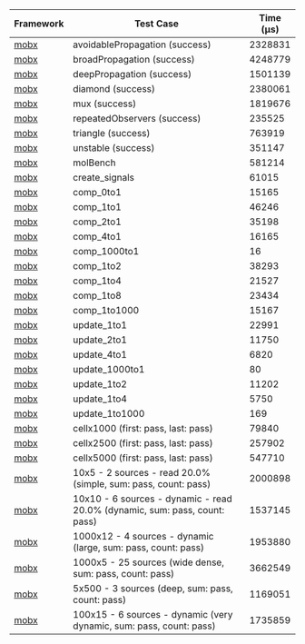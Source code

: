 | Framework | Test Case | Time (μs) |
| --- | --- | --- |
| [mobx](https://github.com/mobxjs/mobx.dart) | avoidablePropagation (success) | 2328831 |
| [mobx](https://github.com/mobxjs/mobx.dart) | broadPropagation (success) | 4248779 |
| [mobx](https://github.com/mobxjs/mobx.dart) | deepPropagation (success) | 1501139 |
| [mobx](https://github.com/mobxjs/mobx.dart) | diamond (success) | 2380061 |
| [mobx](https://github.com/mobxjs/mobx.dart) | mux (success) | 1819676 |
| [mobx](https://github.com/mobxjs/mobx.dart) | repeatedObservers (success) | 235525 |
| [mobx](https://github.com/mobxjs/mobx.dart) | triangle (success) | 763919 |
| [mobx](https://github.com/mobxjs/mobx.dart) | unstable (success) | 351147 |
| [mobx](https://github.com/mobxjs/mobx.dart) | molBench | 581214 |
| [mobx](https://github.com/mobxjs/mobx.dart) | create_signals | 61015 |
| [mobx](https://github.com/mobxjs/mobx.dart) | comp_0to1 | 15165 |
| [mobx](https://github.com/mobxjs/mobx.dart) | comp_1to1 | 46246 |
| [mobx](https://github.com/mobxjs/mobx.dart) | comp_2to1 | 35198 |
| [mobx](https://github.com/mobxjs/mobx.dart) | comp_4to1 | 16165 |
| [mobx](https://github.com/mobxjs/mobx.dart) | comp_1000to1 | 16 |
| [mobx](https://github.com/mobxjs/mobx.dart) | comp_1to2 | 38293 |
| [mobx](https://github.com/mobxjs/mobx.dart) | comp_1to4 | 21527 |
| [mobx](https://github.com/mobxjs/mobx.dart) | comp_1to8 | 23434 |
| [mobx](https://github.com/mobxjs/mobx.dart) | comp_1to1000 | 15167 |
| [mobx](https://github.com/mobxjs/mobx.dart) | update_1to1 | 22991 |
| [mobx](https://github.com/mobxjs/mobx.dart) | update_2to1 | 11750 |
| [mobx](https://github.com/mobxjs/mobx.dart) | update_4to1 | 6820 |
| [mobx](https://github.com/mobxjs/mobx.dart) | update_1000to1 | 80 |
| [mobx](https://github.com/mobxjs/mobx.dart) | update_1to2 | 11202 |
| [mobx](https://github.com/mobxjs/mobx.dart) | update_1to4 | 5750 |
| [mobx](https://github.com/mobxjs/mobx.dart) | update_1to1000 | 169 |
| [mobx](https://github.com/mobxjs/mobx.dart) | cellx1000 (first: pass, last: pass) | 79840 |
| [mobx](https://github.com/mobxjs/mobx.dart) | cellx2500 (first: pass, last: pass) | 257902 |
| [mobx](https://github.com/mobxjs/mobx.dart) | cellx5000 (first: pass, last: pass) | 547710 |
| [mobx](https://github.com/mobxjs/mobx.dart) | 10x5 - 2 sources - read 20.0% (simple, sum: pass, count: pass) | 2000898 |
| [mobx](https://github.com/mobxjs/mobx.dart) | 10x10 - 6 sources - dynamic - read 20.0% (dynamic, sum: pass, count: pass) | 1537145 |
| [mobx](https://github.com/mobxjs/mobx.dart) | 1000x12 - 4 sources - dynamic (large, sum: pass, count: pass) | 1953880 |
| [mobx](https://github.com/mobxjs/mobx.dart) | 1000x5 - 25 sources (wide dense, sum: pass, count: pass) | 3662549 |
| [mobx](https://github.com/mobxjs/mobx.dart) | 5x500 - 3 sources (deep, sum: pass, count: pass) | 1169051 |
| [mobx](https://github.com/mobxjs/mobx.dart) | 100x15 - 6 sources - dynamic (very dynamic, sum: pass, count: pass) | 1735859 |
